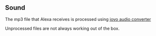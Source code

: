 ## Sound

The mp3 file that Alexa receives is processed using [jovo audio converter](https://www.jovo.tech/audio-converter)

Unprocessed files are not always working out of the box.
